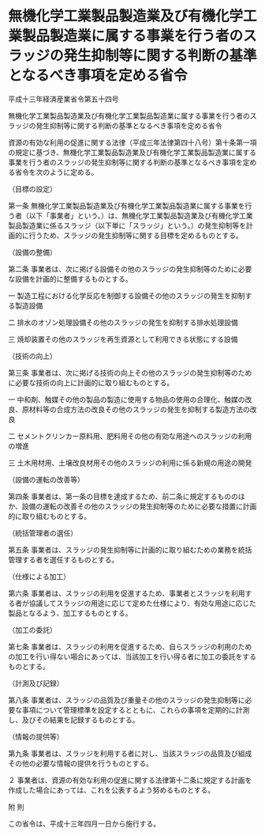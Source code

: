 # 無機化学工業製品製造業及び有機化学工業製品製造業に属する事業を行う者のスラッジの発生抑制等に関する判断の基準となるべき事項を定める省令

平成十三年経済産業省令第五十四号

無機化学工業製品製造業及び有機化学工業製品製造業に属する事業を行う者のスラッジの発生抑制等に関する判断の基準となるべき事項を定める省令

資源の有効な利用の促進に関する法律（平成三年法律第四十八号）第十条第一項の規定に基づき、無機化学工業製品製造業及び有機化学工業製品製造業に属する事業を行う者のスラッジの発生抑制等に関する判断の基準となるべき事項を定める省令を次のように定める。

（目標の設定）

第一条 無機化学工業製品製造業及び有機化学工業製品製造業に属する事業を行う者（以下「事業者」という。）は、無機化学工業製品製造業及び有機化学工業製品製造業に係るスラッジ（以下単に「スラッジ」という。）の発生抑制等を計画的に行うため、スラッジの発生抑制等に関する目標を定めるものとする。

（設備の整備）

第二条 事業者は、次に掲げる設備その他のスラッジの発生抑制等のために必要な設備を計画的に整備するものとする。

一 製造工程における化学反応を制御する設備その他のスラッジの発生を抑制する製造設備

二 排水のオゾン処理設備その他のスラッジの発生を抑制する排水処理設備

三 焼却装置その他のスラッジを再生資源として利用できる状態にする設備

（技術の向上）

第三条 事業者は、次に掲げる技術の向上その他のスラッジの発生抑制等のために必要な技術の向上に計画的に取り組むものとする。

一 中和剤、触媒その他の製品の製造に使用する物品の使用の合理化、触媒の改良、原材料等の合成方法の改良その他のスラッジの発生を抑制する製造方法の改良

二 セメントクリンカー原料用、肥料用その他の有効な用途へのスラッジの利用の増進

三 土木用材用、土壌改良材用その他のスラッジの利用に係る新規の用途の開発

（設備の運転の改善等）

第四条 事業者は、第一条の目標を達成するため、前二条に規定するもののほか、設備の運転の改善その他のスラッジの発生抑制等のために必要な措置に計画的に取り組むものとする。

（統括管理者の選任）

第五条 事業者は、スラッジの発生抑制等に計画的に取り組むための業務を統括管理する者を選任するものとする。

（仕様による加工）

第六条 事業者は、スラッジの利用を促進するため、事業者とスラッジを利用する者が協議してスラッジの用途に応じて定めた仕様により、有効な用途に応じた製品となるよう、加工するものとする。

（加工の委託）

第七条 事業者は、スラッジの利用を促進するため、自らスラッジの利用のための加工を行い得ない場合にあっては、当該加工を行い得る者に加工の委託をするものとする。

（計測及び記録）

第八条 事業者は、スラッジの品質及び重量その他のスラッジの発生抑制等に必要な事項について管理標準を設定するとともに、これらの事項を定期的に計測し、及びその結果を記録するものとする。

（情報の提供等）

第九条 事業者は、スラッジを利用する者に対し、当該スラッジの品質及び組成その他の必要な情報の提供を行うものとする。

２ 事業者は、資源の有効な利用の促進に関する法律第十二条に規定する計画を作成した場合にあっては、これを公表するよう努めるものとする。

附 則

この省令は、平成十三年四月一日から施行する。
